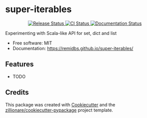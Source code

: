 # super-iterables


<p align="center">
<a href="https://pypi.python.org/pypi/super-iterables">
    <img src="https://img.shields.io/pypi/v/super-iterables.svg"
        alt = "Release Status">
</a>

<a href="https://github.com/remidbs/super-iterables/actions">
    <img src="https://github.com/remidbs/super-iterables/actions/workflows/main.yml/badge.svg?branch=release" alt="CI Status">
</a>

<a href="https://remidbs.github.io/super-iterables/">
    <img src="https://img.shields.io/website/https/remidbs.github.io/super-iterables/index.html.svg?label=docs&down_message=unavailable&up_message=available" alt="Documentation Status">
</a>

</p>


Experimenting with Scala-like API for set, dict and list


* Free software: MIT
* Documentation: <https://remidbs.github.io/super-iterables/>


## Features

* TODO

## Credits

This package was created with [Cookiecutter](https://github.com/audreyr/cookiecutter) and the [zillionare/cookiecutter-pypackage](https://github.com/zillionare/cookiecutter-pypackage) project template.
